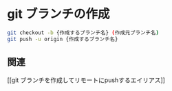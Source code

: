 # git ブランチの作成

```sh
git checkout -b {作成するブランチ名} (作成元ブランチ名)
git push -u origin {作成するブランチ名}
```

## 関連
[[git ブランチを作成してリモートにpushするエイリアス]]
